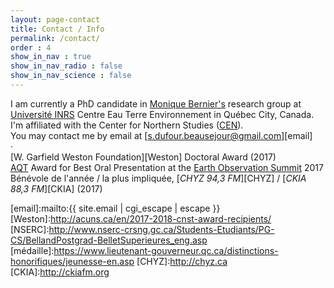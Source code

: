 ```yaml
---
layout: page-contact
title: Contact / Info
permalink: /contact/
order : 4
show_in_nav : true
show_in_nav_radio : false
show_in_nav_science : false
---
```

I am currently a PhD candidate in [Monique Bernier's][MB] research group at [Université INRS][INRS] Centre Eau Terre Environnement in Québec City, Canada. I'm affiliated with the Center for Northern Studies ([CEN][CEN]).<br>
You may contact me by email at [s.dufour.beausejour@gmail.com][email]<br>
· <br>
[W. Garfield Weston Foundation][Weston] Doctoral Award (2017)<br>
[AQT][AQT] Award for Best Oral Presentation at the [Earth Observation Summit][EOSummit] 2017<br>
Bénévole de l'année / la plus impliquée, [<i>CHYZ 94,3 FM</i>][CHYZ] / [<i>CKIA 88,3 FM</i>][CKIA] (2017)<br>


[INRS]:http://ete.inrs.ca/
[MB]:http://ete.inrs.ca/monique-bernier
[CEN]:http://www.cen.ulaval.ca/membre.php?id=4665754&cat=17&membre=sdufourbeausejour
[email]:mailto:{{ site.email | cgi_escape | escape }}
[Weston]:http://acuns.ca/en/2017-2018-cnst-award-recipients/
[NSERC]:http://www.nserc-crsng.gc.ca/Students-Etudiants/PG-CS/BellandPostgrad-BelletSuperieures_eng.asp
[médaille]:https://www.lieutenant-gouverneur.qc.ca/distinctions-honorifiques/jeunesse-en.asp
[CHYZ]:http://chyz.ca
[CKIA]:http://ckiafm.org

[EOSummit]:https://crss-sct.ca/earth-observation-EOSummit17-2017/
[AQT]:http://laqt.org
